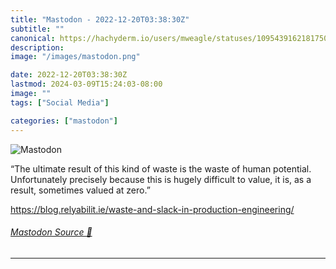 ```yaml
---
title: "Mastodon - 2022-12-20T03:38:30Z"
subtitle: ""
canonical: https://hachyderm.io/users/mweagle/statuses/109543916218175004
description:
image: "/images/mastodon.png"

date: 2022-12-20T03:38:30Z
lastmod: 2024-03-09T15:24:03-08:00
image: ""
tags: ["Social Media"]

categories: ["mastodon"]
---
```

![Mastodon](/images/mastodon.png)

<p>“The ultimate result of this kind of waste is the waste of human potential. Unfortunately precisely because this is hugely difficult to value, it is, as a result, sometimes valued at zero.”</p><p><a href="https://blog.relyabilit.ie/waste-and-slack-in-production-engineering/" target="_blank" rel="nofollow noopener noreferrer" translate="no"><span class="invisible">https://</span><span class="ellipsis">blog.relyabilit.ie/waste-and-s</span><span class="invisible">lack-in-production-engineering/</span></a></p>


###### [Mastodon Source 🐘](https://hachyderm.io/@mweagle/109543916218175004)

___
